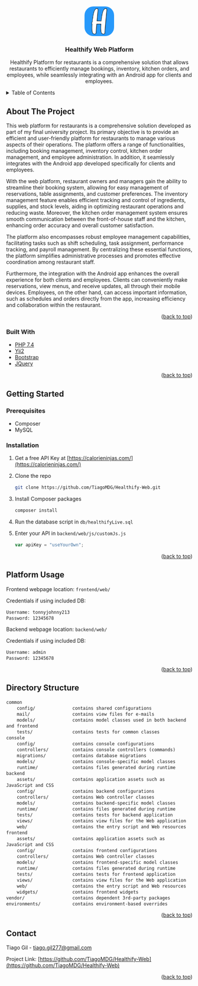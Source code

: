 <!-- PROJECT LOGO -->
<br />
<div align="center">
  <a href="https://github.com/tiagoMDG/healthify-web">
    <img src="images/logo.png" alt="Logo" width="80" height="80" style="border-radius: 30%">
  </a>

<h3 align="center">Healthify Web Platform</h3>

  <p align="center">
    Healthify Platform for restaurants is a comprehensive solution that allows restaurants to efficiently manage bookings, inventory, kitchen orders, and employees, while seamlessly integrating with an Android app for clients and employees.
</div>

<details>
  <summary>Table of Contents</summary>
  <ol>
    <li>
      <a href="#about-the-project">About The Project</a>
      <ul>
        <li><a href="#built-with">Built With</a></li>
      </ul>
    </li>
    <li>
      <a href="#getting-started">Getting Started</a>
      <ul>
        <li><a href="#prerequisites">Prerequisites</a></li>
        <li><a href="#installation">Installation</a></li>
      </ul>
    </li>
    <li><a href="#platform-usage">Platform Usage</a></li>
    <li><a href="#contact">Contact</a></li>
  </ol>
</details>

## About The Project

This web platform for restaurants is a comprehensive solution developed as part of my final university project. Its primary objective is to provide an efficient and user-friendly platform for restaurants to manage various aspects of their operations. The platform offers a range of functionalities, including booking management, inventory control, kitchen order management, and employee administration. In addition, it seamlessly integrates with the Android app developed specifically for clients and employees.

With the web platform, restaurant owners and managers gain the ability to streamline their booking system, allowing for easy management of reservations, table assignments, and customer preferences. The inventory management feature enables efficient tracking and control of ingredients, supplies, and stock levels, aiding in optimizing restaurant operations and reducing waste. Moreover, the kitchen order management system ensures smooth communication between the front-of-house staff and the kitchen, enhancing order accuracy and overall customer satisfaction.

The platform also encompasses robust employee management capabilities, facilitating tasks such as shift scheduling, task assignment, performance tracking, and payroll management. By centralizing these essential functions, the platform simplifies administrative processes and promotes effective coordination among restaurant staff.

Furthermore, the integration with the Android app enhances the overall experience for both clients and employees. Clients can conveniently make reservations, view menus, and receive updates, all through their mobile devices. Employees, on the other hand, can access important information, such as schedules and orders directly from the app, increasing efficiency and collaboration within the restaurant.

<p align="right">(<a href="#top">back to top</a>)</p>

### Built With

- [PHP 7.4](https://www.php.net/)
- [Yii2](https://www.yiiframework.com/)
- [Bootstrap](https://getbootstrap.com)
- [JQuery](https://jquery.com)

<p align="right">(<a href="#top">back to top</a>)</p>

## Getting Started

### Prerequisites

- Composer
- MySQL

### Installation

1. Get a free API Key at [https://calorieninjas.com/](https://calorieninjas.com/)
2. Clone the repo
   ```sh
   git clone https://github.com/TiagoMDG/Healthify-Web.git
   ```
3. Install Composer packages
   ```sh
   composer install
   ```
4. Run the database script in `db/healthifyLive.sql`

5. Enter your API in `backend/web/js/customJs.js`
   ```js
   var apiKey = "useYourOwn";
   ```

<p align="right">(<a href="#top">back to top</a>)</p>

## Platform Usage

Frontend webpage location: `frontend/web/`

Credentials if using included DB:

```
Username: tonnyjohnny213
Password: 12345678
```

Backend webpage location: `backend/web/`

Credentials if using included DB:

```
Username: admin
Password: 12345678
```

<p align="right">(<a href="#top">back to top</a>)</p>

## Directory Structure

```
common
    config/              contains shared configurations
    mail/                contains view files for e-mails
    models/              contains model classes used in both backend and frontend
    tests/               contains tests for common classes
console
    config/              contains console configurations
    controllers/         contains console controllers (commands)
    migrations/          contains database migrations
    models/              contains console-specific model classes
    runtime/             contains files generated during runtime
backend
    assets/              contains application assets such as JavaScript and CSS
    config/              contains backend configurations
    controllers/         contains Web controller classes
    models/              contains backend-specific model classes
    runtime/             contains files generated during runtime
    tests/               contains tests for backend application
    views/               contains view files for the Web application
    web/                 contains the entry script and Web resources
frontend
    assets/              contains application assets such as JavaScript and CSS
    config/              contains frontend configurations
    controllers/         contains Web controller classes
    models/              contains frontend-specific model classes
    runtime/             contains files generated during runtime
    tests/               contains tests for frontend application
    views/               contains view files for the Web application
    web/                 contains the entry script and Web resources
    widgets/             contains frontend widgets
vendor/                  contains dependent 3rd-party packages
environments/            contains environment-based overrides
```

<p align="right">(<a href="#top">back to top</a>)</p>

## Contact

Tiago Gil - tiago.gil277@gmail.com

Project Link: [https://github.com/TiagoMDG/Healthify-Web](https://github.com/TiagoMDG/Healthify-Web)

<p align="right">(<a href="#top">back to top</a>)</p>

<!-- Links -->

[product-screenshot]: images/dashboard_login.png
